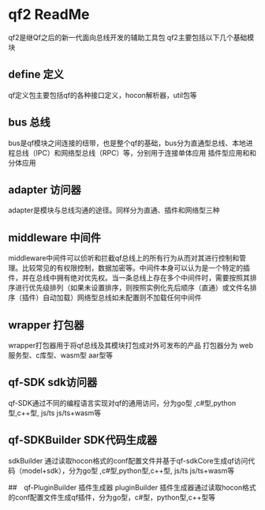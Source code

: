 # qf2 ReadMe
qf2是继Qf之后的新一代面向总线开发的辅助工具包
qf2主要包括以下几个基础模块

## define 定义
qf定义包主要包括qf的各种接口定义，hocon解析器，util包等

## bus 总线
 bus是qf模块之间连接的纽带，也是整个qf的基础，bus分为直通型总线、本地进程总线（IPC）和网络型总线（RPC）等，分别用于连接单体应用 插件型应用和和分体应用

## adapter 访问器
adapter是模块与总线沟通的途径。同样分为直通、插件和网络型三种

## middleware 中间件
middleware中间件可以侦听和拦截qf总线上的所有行为从而对其进行控制和管理。比较常见的有权限控制，数据加密等。中间件本身可以认为是一个特定的插件，并在总线中拥有绝对优先权。当一条总线上存在多个中间件时，需要按照其排序进行优先级排列（如果未设置排序，则按照实例化先后顺序（直通）或文件名排序（插件）自动加载）网络型总线如未配置则不加载任何中间件

## wrapper 打包器
wrapper打包器用于将qf总线及其模块打包成对外可发布的产品
打包器分为 web服务型、c库型、wasm型 aar型等

## qf-SDK sdk访问器
qf-SDK通过不同的编程语言实现对qf的通用访问，分为go型 ,c#型,python型,c++型, js/ts js/ts+wasm等

## qf-SDKBuilder SDK代码生成器
sdkBuilder 通过读取hocon格式的conf配置文件并基于qf-sdkCore生成qf访问代码（model+sdk），分为go型 ,c#型,python型,c++型, js/ts js/ts+wasm等

##　qf-PluginBuilder  插件生成器
pluginBuilder 插件生成器通过读取hocon格式的conf配置文件生成qf插件，分为go型，c#型，python型,c++型等

